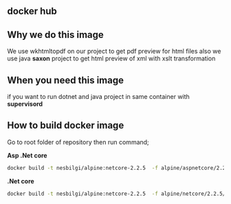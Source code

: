 docker hub
---


## Why we do this image
We use wkhtmltopdf on our project to get pdf preview for html files also we use java **saxon** project to get html preview of xml with xslt transformation


## When you need this image

if you want to run  dotnet and java project in same container with **supervisord**


## How to build docker image

Go to root folder of repository then run command;


**Asp .Net core**
```sh
docker build -t nesbilgi/alpine:netcore-2.2.5  -f alpine/aspnetcore/2.2.5/Dockerfile .
```

**.Net core**
```sh
docker build -t nesbilgi/alpine:netcore-2.2.5  -f alpine/netcore/2.2.5/Dockerfile .
```

